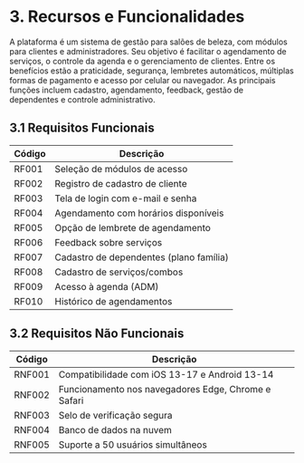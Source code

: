 # 3. Recursos e Funcionalidades

A plataforma é um sistema de gestão para salões de beleza, com módulos para clientes e administradores. Seu objetivo é facilitar o agendamento de serviços, o controle da agenda e o gerenciamento de clientes. Entre os benefícios estão a praticidade, segurança, lembretes automáticos, múltiplas formas de pagamento e acesso por celular ou navegador. As principais funções incluem cadastro, agendamento, feedback, gestão de dependentes e controle administrativo.


## 3.1 Requisitos Funcionais

| Código | Descrição |
|--------|-----------|
| RF001  | Seleção de módulos de acesso |
| RF002  | Registro de cadastro de cliente |
| RF003  | Tela de login com e-mail e senha |
| RF004  | Agendamento com horários disponíveis |
| RF005  | Opção de lembrete de agendamento |
| RF006  | Feedback sobre serviços |
| RF007  | Cadastro de dependentes (plano família) |
| RF008  | Cadastro de serviços/combos |
| RF009  | Acesso à agenda (ADM) |
| RF010  | Histórico de agendamentos |

## 3.2 Requisitos Não Funcionais

| Código | Descrição |
|--------|-----------|
| RNF001 | Compatibilidade com iOS 13-17 e Android 13-14 |
| RNF002 | Funcionamento nos navegadores Edge, Chrome e Safari |
| RNF003 | Selo de verificação segura |
| RNF004 | Banco de dados na nuvem |
| RNF005 | Suporte a 50 usuários simultâneos |